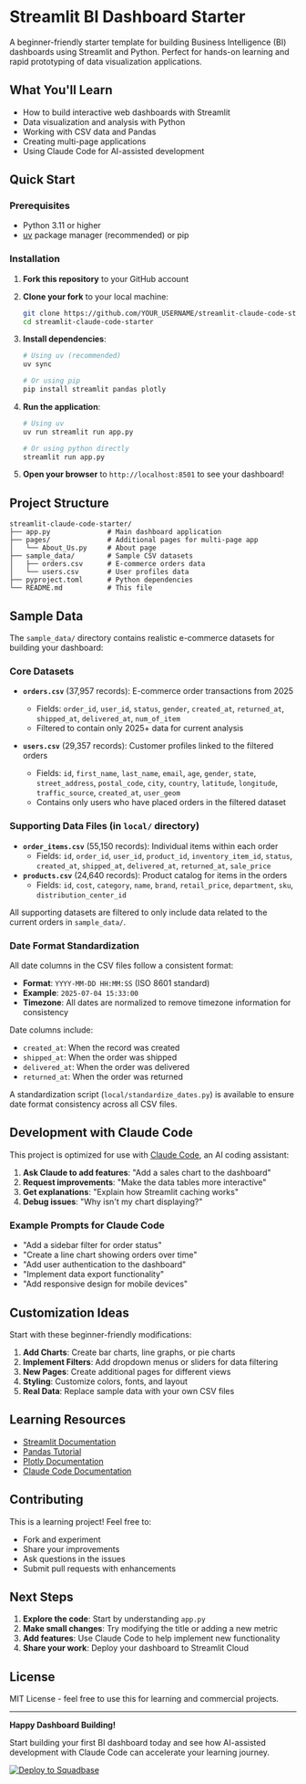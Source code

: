 # Streamlit BI Dashboard Starter

A beginner-friendly starter template for building Business Intelligence (BI) dashboards using Streamlit and Python. Perfect for hands-on learning and rapid prototyping of data visualization applications.

## What You'll Learn

- How to build interactive web dashboards with Streamlit
- Data visualization and analysis with Python
- Working with CSV data and Pandas
- Creating multi-page applications
- Using Claude Code for AI-assisted development

## Quick Start

### Prerequisites

- Python 3.11 or higher
- [uv](https://docs.astral.sh/uv/) package manager (recommended) or pip

### Installation

1. **Fork this repository** to your GitHub account
2. **Clone your fork** to your local machine:

   ```bash
   git clone https://github.com/YOUR_USERNAME/streamlit-claude-code-starter.git
   cd streamlit-claude-code-starter
   ```

3. **Install dependencies**:

   ```bash
   # Using uv (recommended)
   uv sync

   # Or using pip
   pip install streamlit pandas plotly
   ```

4. **Run the application**:

   ```bash
   # Using uv
   uv run streamlit run app.py

   # Or using python directly
   streamlit run app.py
   ```

5. **Open your browser** to `http://localhost:8501` to see your dashboard!

## Project Structure

```
streamlit-claude-code-starter/
├── app.py              # Main dashboard application
├── pages/              # Additional pages for multi-page app
│   └── About_Us.py     # About page
├── sample_data/        # Sample CSV datasets
│   ├── orders.csv      # E-commerce orders data
│   └── users.csv       # User profiles data
├── pyproject.toml      # Python dependencies
└── README.md           # This file
```

## Sample Data

The `sample_data/` directory contains realistic e-commerce datasets for building your dashboard:

### Core Datasets

- **`orders.csv`** (37,957 records): E-commerce order transactions from 2025

  - Fields: `order_id`, `user_id`, `status`, `gender`, `created_at`, `returned_at`, `shipped_at`, `delivered_at`, `num_of_item`
  - Filtered to contain only 2025+ data for current analysis

- **`users.csv`** (29,357 records): Customer profiles linked to the filtered orders
  - Fields: `id`, `first_name`, `last_name`, `email`, `age`, `gender`, `state`, `street_address`, `postal_code`, `city`, `country`, `latitude`, `longitude`, `traffic_source`, `created_at`, `user_geom`
  - Contains only users who have placed orders in the filtered dataset

### Supporting Data Files (in `local/` directory)

- **`order_items.csv`** (55,150 records): Individual items within each order
  - Fields: `id`, `order_id`, `user_id`, `product_id`, `inventory_item_id`, `status`, `created_at`, `shipped_at`, `delivered_at`, `returned_at`, `sale_price`
- **`products.csv`** (24,640 records): Product catalog for items in the orders
  - Fields: `id`, `cost`, `category`, `name`, `brand`, `retail_price`, `department`, `sku`, `distribution_center_id`

All supporting datasets are filtered to only include data related to the current orders in `sample_data/`.

### Date Format Standardization

All date columns in the CSV files follow a consistent format:

- **Format**: `YYYY-MM-DD HH:MM:SS` (ISO 8601 standard)
- **Example**: `2025-07-04 15:33:00`
- **Timezone**: All dates are normalized to remove timezone information for consistency

Date columns include:

- `created_at`: When the record was created
- `shipped_at`: When the order was shipped
- `delivered_at`: When the order was delivered
- `returned_at`: When the order was returned

A standardization script (`local/standardize_dates.py`) is available to ensure date format consistency across all CSV files.

## Development with Claude Code

This project is optimized for use with [Claude Code](https://claude.ai/code), an AI coding assistant:

1. **Ask Claude to add features**: "Add a sales chart to the dashboard"
2. **Request improvements**: "Make the data tables more interactive"
3. **Get explanations**: "Explain how Streamlit caching works"
4. **Debug issues**: "Why isn't my chart displaying?"

### Example Prompts for Claude Code

- "Add a sidebar filter for order status"
- "Create a line chart showing orders over time"
- "Add user authentication to the dashboard"
- "Implement data export functionality"
- "Add responsive design for mobile devices"

## Customization Ideas

Start with these beginner-friendly modifications:

1. **Add Charts**: Create bar charts, line graphs, or pie charts
2. **Implement Filters**: Add dropdown menus or sliders for data filtering
3. **New Pages**: Create additional pages for different views
4. **Styling**: Customize colors, fonts, and layout
5. **Real Data**: Replace sample data with your own CSV files

## Learning Resources

- [Streamlit Documentation](https://docs.streamlit.io/)
- [Pandas Tutorial](https://pandas.pydata.org/docs/user_guide/10min.html)
- [Plotly Documentation](https://plotly.com/python/)
- [Claude Code Documentation](https://docs.anthropic.com/en/docs/claude-code)

## Contributing

This is a learning project! Feel free to:

- Fork and experiment
- Share your improvements
- Ask questions in the issues
- Submit pull requests with enhancements

## Next Steps

1. **Explore the code**: Start by understanding `app.py`
2. **Make small changes**: Try modifying the title or adding a new metric
3. **Add features**: Use Claude Code to help implement new functionality
4. **Share your work**: Deploy your dashboard to Streamlit Cloud

## License

MIT License - feel free to use this for learning and commercial projects.

---

**Happy Dashboard Building!**

Start building your first BI dashboard today and see how AI-assisted development with Claude Code can accelerate your learning journey.

[![Deploy to Squadbase](https://app.squadbase.dev/button.svg)](https://app.squadbase.dev/new/clone?repository-url=https://github.com/username/repo-name)

